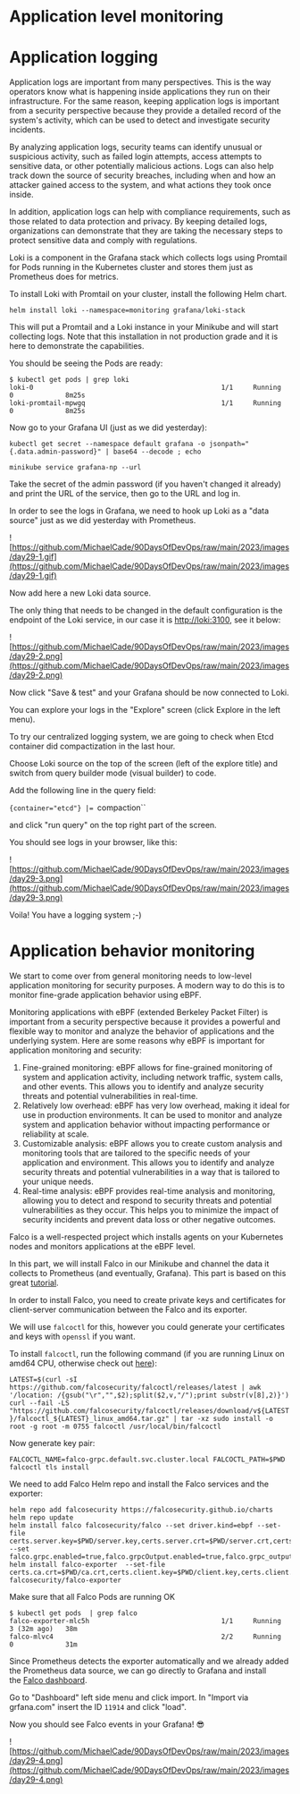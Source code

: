 # Application level monitoring

# Application logging

Application logs are important from many perspectives. This is the way operators know what is happening inside applications they run on their infrastructure. For the same reason, keeping application logs is important from a security perspective because they provide a detailed record of the system's activity, which can be used to detect and investigate security incidents.

By analyzing application logs, security teams can identify unusual or suspicious activity, such as failed login attempts, access attempts to sensitive data, or other potentially malicious actions. Logs can also help track down the source of security breaches, including when and how an attacker gained access to the system, and what actions they took once inside.

In addition, application logs can help with compliance requirements, such as those related to data protection and privacy. By keeping detailed logs, organizations can demonstrate that they are taking the necessary steps to protect sensitive data and comply with regulations.

Loki is a component in the Grafana stack which collects logs using Promtail for Pods running in the Kubernetes cluster and stores them just as Prometheus does for metrics.

To install Loki with Promtail on your cluster, install the following Helm chart.
```
helm install loki --namespace=monitoring grafana/loki-stack
```

This will put a Promtail and a Loki instance in your Minikube and will start collecting logs. Note that this installation in not production grade and it is here to demonstrate the capabilities.

You should be seeing the Pods are ready:
```
$ kubectl get pods | grep loki
loki-0                                               1/1     Running       0             8m25s
loki-promtail-mpwgq                                  1/1     Running       0             8m25s
```

Now go to your Grafana UI (just as we did yesterday):
```
kubectl get secret --namespace default grafana -o jsonpath="{.data.admin-password}" | base64 --decode ; echo

minikube service grafana-np --url
```

Take the secret of the admin password (if you haven't changed it already) and print the URL of the service, then go to the URL and log in.

In order to see the logs in Grafana, we need to hook up Loki as a "data source" just as we did yesterday with Prometheus.

![https://github.com/MichaelCade/90DaysOfDevOps/raw/main/2023/images/day29-1.gif](https://github.com/MichaelCade/90DaysOfDevOps/raw/main/2023/images/day29-1.gif)

Now add here a new Loki data source.

The only thing that needs to be changed in the default configuration is the endpoint of the Loki service, in our case it is [http://loki:3100](http://loki:3100/), see it below:

![https://github.com/MichaelCade/90DaysOfDevOps/raw/main/2023/images/day29-2.png](https://github.com/MichaelCade/90DaysOfDevOps/raw/main/2023/images/day29-2.png)

Now click "Save & test" and your Grafana should be now connected to Loki.

You can explore your logs in the "Explore" screen (click Explore in the left menu).

To try our centralized logging system, we are going to check when Etcd container did compactization in the last hour.

Choose Loki source on the top of the screen (left of the explore title) and switch from query builder mode (visual builder) to code.

Add the following line in the query field:

`{container="etcd"} |= `compaction``

and click "run query" on the top right part of the screen.

You should see logs in your browser, like this:

![https://github.com/MichaelCade/90DaysOfDevOps/raw/main/2023/images/day29-3.png](https://github.com/MichaelCade/90DaysOfDevOps/raw/main/2023/images/day29-3.png)

Voila! You have a logging system ;-)

# Application behavior monitoring

We start to come over from general monitoring needs to low-level application monitoring for security purposes. A modern way to do this is to monitor fine-grade application behavior using eBPF.

Monitoring applications with eBPF (extended Berkeley Packet Filter) is important from a security perspective because it provides a powerful and flexible way to monitor and analyze the behavior of applications and the underlying system. Here are some reasons why eBPF is important for application monitoring and security:

1. Fine-grained monitoring: eBPF allows for fine-grained monitoring of system and application activity, including network traffic, system calls, and other events. This allows you to identify and analyze security threats and potential vulnerabilities in real-time.
2. Relatively low overhead: eBPF has very low overhead, making it ideal for use in production environments. It can be used to monitor and analyze system and application behavior without impacting performance or reliability at scale.
3. Customizable analysis: eBPF allows you to create custom analysis and monitoring tools that are tailored to the specific needs of your application and environment. This allows you to identify and analyze security threats and potential vulnerabilities in a way that is tailored to your unique needs.
4. Real-time analysis: eBPF provides real-time analysis and monitoring, allowing you to detect and respond to security threats and potential vulnerabilities as they occur. This helps you to minimize the impact of security incidents and prevent data loss or other negative outcomes.

Falco is a well-respected project which installs agents on your Kubernetes nodes and monitors applications at the eBPF level.

In this part, we will install Falco in our Minikube and channel the data it collects to Prometheus (and eventually, Grafana). This part is based on this great [tutorial](https://falco.org/blog/falco-kind-prometheus-grafana/).

In order to install Falco, you need to create private keys and certificates for client-server communication between the Falco and its exporter.

We will use `falcoctl` for this, however you could generate your certificates and keys with `openssl` if you want.

To install `falcoctl`, run the following command (if you are running Linux on amd64 CPU, otherwise check out [here](https://github.com/falcosecurity/falcoctl#installation)):

`LATEST=$(curl -sI https://github.com/falcosecurity/falcoctl/releases/latest | awk '/location: /{gsub("\r","",$2);split($2,v,"/");print substr(v[8],2)}')
curl --fail -LS "https://github.com/falcosecurity/falcoctl/releases/download/v${LATEST}/falcoctl_${LATEST}_linux_amd64.tar.gz" | tar -xz
sudo install -o root -g root -m 0755 falcoctl /usr/local/bin/falcoctl`

Now generate key pair:

`FALCOCTL_NAME=falco-grpc.default.svc.cluster.local FALCOCTL_PATH=$PWD falcoctl tls install`

We need to add Falco Helm repo and install the Falco services and the exporter:
```
helm repo add falcosecurity https://falcosecurity.github.io/charts
helm repo update
helm install falco falcosecurity/falco --set driver.kind=ebpf --set-file certs.server.key=$PWD/server.key,certs.server.crt=$PWD/server.crt,certs.ca.crt=$PWD/ca.crt --set falco.grpc.enabled=true,falco.grpcOutput.enabled=true,falco.grpc_output.enabled=true
helm install falco-exporter  --set-file certs.ca.crt=$PWD/ca.crt,certs.client.key=$PWD/client.key,certs.client.crt=$PWD/client.crt falcosecurity/falco-exporter
```

Make sure that all Falco Pods are running OK
```
$ kubectl get pods  | grep falco
falco-exporter-mlc5h                                 1/1     Running       3 (32m ago)   38m
falco-mlvc4                                          2/2     Running       0             31m
```

Since Prometheus detects the exporter automatically and we already added the Prometheus data source, we can go directly to Grafana and install the [Falco dashboard](https://grafana.com/grafana/dashboards/11914-falco-dashboard/).

Go to "Dashboard" left side menu and click import. In "Import via grfana.com" insert the ID `11914` and click "load".

Now you should see Falco events in your Grafana! 😎

![https://github.com/MichaelCade/90DaysOfDevOps/raw/main/2023/images/day29-4.png](https://github.com/MichaelCade/90DaysOfDevOps/raw/main/2023/images/day29-4.png)